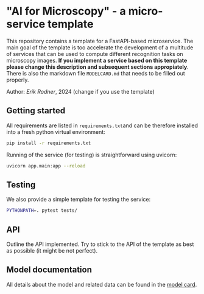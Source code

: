# "AI for Microscopy" - a micro-service template

This repository contains a template for a 
FastAPI-based microservice. The main goal of the template is too accelerate the development
of a multitude of services that can be used to compute different recognition tasks on microscopy images. **If you implement a service based on this template please change this description and subsequent sections appropiately**. There is also the markdown file ``MODELCARD.md`` that needs to be filled out properly.

Author: *Erik Rodner*, 2024 (change if you use the template)

## Getting started

All requirements are listed in ``requirements.txt``and can be therefore
installed into a fresh python virtual environment:
```bash
pip install -r requirements.txt
```

Running of the service (for testing) is straightforward using uvicorn:
```bash
uvicorn app.main:app --reload
```

## Testing

We also provide a simple template for testing the service:
```bash
PYTHONPATH=. pytest tests/
```

## API

Outline the API implemented. Try to stick to the API of the template as best as possible (it might be not perfect).

## Model documentation

All details about the model and related data can be found in the [model card](MODELCARD.md).